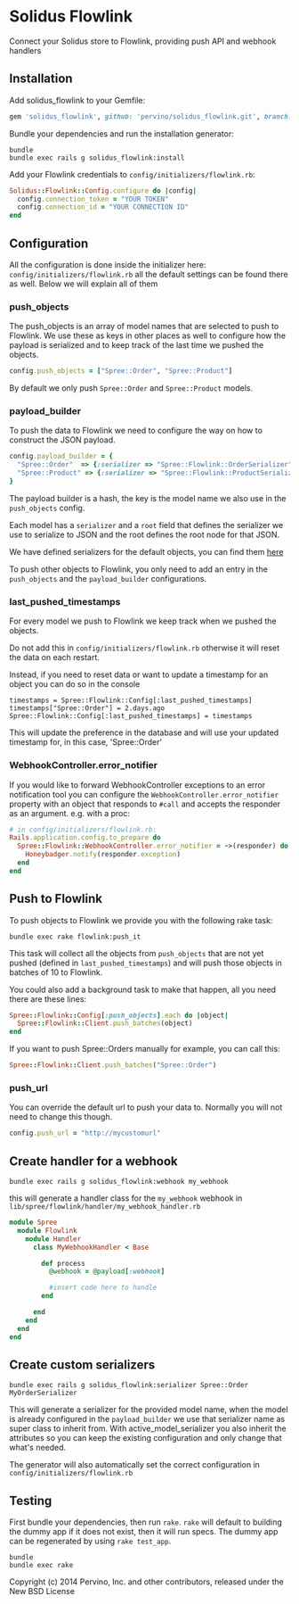 # Solidus Flowlink

Connect your Solidus store to Flowlink, providing push API and webhook handlers

## Installation

Add solidus_flowlink to your Gemfile:

```ruby
gem 'solidus_flowlink', github: 'pervino/solidus_flowlink.git', branch: 'master'
```

Bundle your dependencies and run the installation generator:

```shell
bundle
bundle exec rails g solidus_flowlink:install
```

Add your Flowlink credentials to `config/initializers/flowlink.rb`:

```ruby
Solidus::Flowlink::Config.configure do |config|
  config.connection_token = "YOUR TOKEN"
  config.connection_id = "YOUR CONNECTION ID"
end
```

## Configuration

All the configuration is done inside the initializer here: `config/initializers/flowlink.rb` all the default settings can be found there as well. Below we will explain all of them

### push_objects

The push_objects is an array of model names that are selected to push to Flowlink. We use these as keys in other places as well to configure how the payload is serialized and to keep track of the last time we pushed the objects.

```ruby
config.push_objects = ["Spree::Order", "Spree::Product"]
```

By default we only push `Spree::Order` and `Spree::Product` models.

### payload_builder

To push the data to Flowlink we need to configure the way on how to construct the JSON payload.


```ruby
config.payload_builder = {
  "Spree::Order"  => {:serializer => "Spree::Flowlink::OrderSerializer", :root => "orders"},
  "Spree::Product" => {:serializer => "Spree::Flowlink::ProductSerializer", :root => "products"},
}

```
The payload builder is a hash, the key is the model name we also use in the `push_objects` config.

Each model has a `serializer` and a `root` field that defines the serializer we use to serialize to JSON and the root defines the root node for that JSON.

We have defined serializers for the default objects, you can find them [here](https://github.com/pervino/solidus_flowlink/tree/2-3-stable/app/serializers/spree/flowlink)

To push other objects to Flowlink, you only need to add an entry in the `push_objects` and the `payload_builder` configurations.


### last_pushed_timestamps

For every model we push to Flowlink we keep track when we pushed the objects.

Do not add this in `config/initializers/flowlink.rb` otherwise it will reset the data on each restart.

Instead, if you need to reset data or want to update a timestamp for an object you can do so in the console

```shell
timestamps = Spree::Flowlink::Config[:last_pushed_timestamps]
timestamps["Spree::Order"] = 2.days.ago
Spree::Flowlink::Config[:last_pushed_timestamps] = timestamps
```

This will update the preference in the database and will use your updated timestamp for, in this case, 'Spree::Order'

### WebhookController.error_notifier

If you would like to forward WebhookController exceptions to an error
notification tool you can configure the `WebhookController.error_notifier`
property with an object that responds to `#call` and accepts the responder as an
argument. e.g. with a proc:

```ruby
# in config/initializers/flowlink.rb:
Rails.application.config.to_prepare do
  Spree::Flowlink::WebhookController.error_notifier = ->(responder) do
    Honeybadger.notify(responder.exception)
  end
end
```

## Push to Flowlink

To push objects to Flowlink we provide you with the following rake task:

```shell
bundle exec rake flowlink:push_it
```

This task will collect all the objects from `push_objects` that are not yet pushed (defined in `last_pushed_timestamps`) and will push those objects in batches of 10 to Flowlink.

You could also add a background task to make that happen, all you need there are these lines:

```ruby
Spree::Flowlink::Config[:push_objects].each do |object|
  Spree::Flowlink::Client.push_batches(object)
end
```

If you want to push Spree::Orders manually for example, you can call this:

```ruby
Spree::Flowlink::Client.push_batches("Spree::Order")
```

### push_url

You can override the default url to push your data to. Normally you will not need to change this though.

```ruby
config.push_url = "http://mycustomurl"
```

## Create handler for a webhook

```shell
bundle exec rails g solidus_flowlink:webhook my_webhook
```

this will generate a handler class for the `my_webhook` webhook in `lib/spree/flowlink/handler/my_webhook_handler.rb`

```ruby
module Spree
  module Flowlink
    module Handler
      class MyWebhookHandler < Base

        def process
          @webhook = @payload[:webhook]

          #insert code here to handle
        end

      end
    end
  end
end

```


## Create custom serializers

```shell
bundle exec rails g solidus_flowlink:serializer Spree::Order MyOrderSerializer
```

This will generate a serializer for the provided model name, when the model is already configured in the `payload_builder` we use that serializer name as super class to inherit from. With active_model_serializer you also inherit the attributes so you can keep the existing configuration and only change that what's needed.

The generator will also automatically set the correct configuration in `config/initializers/flowlink.rb`

## Testing

First bundle your dependencies, then run `rake`. `rake` will default to building the dummy app if it does not exist, then it will run specs. The dummy app can be regenerated by using `rake test_app`.

```shell
bundle
bundle exec rake
```

Copyright (c) 2014 Pervino, Inc. and other contributors, released under the New BSD License
